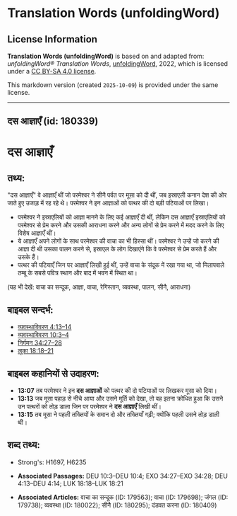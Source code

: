 # Translation Words (unfoldingWord)

## License Information

**Translation Words (unfoldingWord)** is based on and adapted from: _unfoldingWord® Translation Words_, [unfoldingWord](https://unfoldingword.org/utw), 2022, which is licensed under a [CC BY-SA 4.0 license](https://creativecommons.org/licenses/by-sa/4.0/legalcode.en).

This markdown version (created `2025-10-09`) is provided under the same license.



--------------------------------

## दस आज्ञाएँ (id: 180339)

दस आज्ञाएँ
==========

तथ्य:
-----

"दस आज्ञाएँ" वे आज्ञाएँ थीं जो परमेश्वर ने सीनै पर्वत पर मूसा को दी थीं, जब इस्राएली कनान देश की ओर जाते हुए उजाड़ में रह रहे थे। परमेश्वर ने इन आज्ञाओं को पत्थर की दो बड़ी पटियाओं पर लिखा।

* परमेश्वर ने इस्राएलियों को आज्ञा मानने के लिए कई आज्ञाएँ दी थीं, लेकिन दस आज्ञाएँ इस्राएलियों को परमेश्वर से प्रेम करने और उसकी आराधना करने और अन्य लोगों से प्रेम करने में मदद करने के लिए विशेष आज्ञाएँ थीं।
* ये आज्ञाएँ अपने लोगों के साथ परमेश्वर की वाचा का भी हिस्सा थीं। परमेश्वर ने उन्हें जो करने की आज्ञा दी थी उसका पालन करने से, इस्राएल के लोग दिखाएंगे कि वे परमेश्वर से प्रेम करते हैं और उसके हैं।
* पत्थर की पटियाएँ जिन पर आज्ञाएँ लिखी हुई थीं, उन्हें वाचा के संदूक में रखा गया था, जो मिलापवाले तम्बू के सबसे पवित्र स्थान और बाद में भवन में स्थित था।

(यह भी देखें: वाचा का सन्दूक, आज्ञा, वाचा, रेगिस्तान, व्यवस्था, पालन, सीनै, आराधना)

बाइबल सन्दर्भ:
--------------

* [व्यवस्थाविवरण 4:13–14](https://ref.ly/Deut4:13-Deut4:14)
* [व्यवस्थाविवरण 10:3–4](https://ref.ly/Deut10:3-Deut10:4)
* [निर्गमन 34:27–28](https://ref.ly/Exod34:27-Exod34:28)
* [लूका 18:18–21](https://ref.ly/Luke18:18-Luke18:21)

बाइबल कहानियों से उदाहरण:
-------------------------

* **13:07** तब परमेश्वर ने इन **दस आज्ञाओं** को पत्थर की दो पटियाओं पर लिखकर मूसा को दिया।
* **13:13** जब मूसा पहाड़ से नीचे आया और उसने मूर्ति को देखा, तो वह इतना क्रोधित हुआ कि उसने उन पत्थरों को तोड़ डाला जिन पर परमेश्वर ने **दस आज्ञाएँ** लिखी थीं।
* **13:15** तब मूसा ने पहली तख्तियों के समान दो और तख्तियाँ गढ़ी; क्योंकि पहली उसने तोड़ डाली थी।

शब्द तथ्य:
----------

* Strong's: H1697, H6235

* **Associated Passages:** DEU 10:3–DEU 10:4; EXO 34:27–EXO 34:28; DEU 4:13–DEU 4:14; LUK 18:18–LUK 18:21
* **Associated Articles:** वाचा का सन्दूक (ID: 179563); वाचा (ID: 179698); जंगल (ID: 179738); व्यवस्था (ID: 180022); सीनै (ID: 180295); दंडवत करना (ID: 180409)

